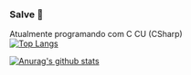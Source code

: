 ### Salve 👋

Atualmente programando com C CU (CSharp)<br>
[![Top Langs](https://github-readme-stats.vercel.app/api/top-langs/?username=anuraghazra)](https://github.com/anuraghazra/github-readme-stats)

[![Anurag's github stats](https://github-readme-stats.vercel.app/api?username=ChickChuck2)](https://github.com/ChickChuck2/github-readme-stats)
